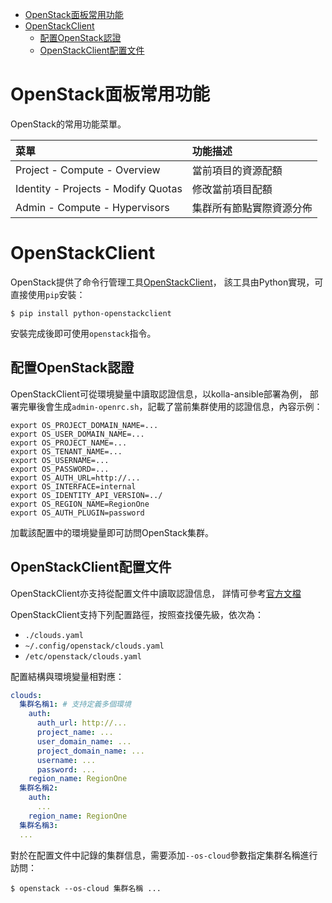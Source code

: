 <!-- TOC -->

- [OpenStack面板常用功能](#openstack面板常用功能)
- [OpenStackClient](#openstackclient)
	- [配置OpenStack認證](#配置openstack認證)
	- [OpenStackClient配置文件](#openstackclient配置文件)

<!-- /TOC -->



# OpenStack面板常用功能
OpenStack的常用功能菜單。

| 菜單 | 功能描述 |
| :- | :- |
| Project - Compute - Overview | 當前項目的資源配額 |
| Identity - Projects - Modify Quotas | 修改當前項目配額 |
| Admin - Compute - Hypervisors | 集群所有節點實際資源分佈 |



# OpenStackClient
OpenStack提供了命令行管理工具[OpenStackClient](https://docs.openstack.org/python-openstackclient/latest/)，
該工具由Python實現，可直接使用`pip`安裝：

```
$ pip install python-openstackclient
```

安裝完成後即可使用`openstack`指令。

## 配置OpenStack認證
OpenStackClient可從環境變量中讀取認證信息，以kolla-ansible部署為例，
部署完畢後會生成`admin-openrc.sh`，記載了當前集群使用的認證信息，內容示例：

```
export OS_PROJECT_DOMAIN_NAME=...
export OS_USER_DOMAIN_NAME=...
export OS_PROJECT_NAME=...
export OS_TENANT_NAME=...
export OS_USERNAME=...
export OS_PASSWORD=...
export OS_AUTH_URL=http://...
export OS_INTERFACE=internal
export OS_IDENTITY_API_VERSION=../
export OS_REGION_NAME=RegionOne
export OS_AUTH_PLUGIN=password
```

加載該配置中的環境變量即可訪問OpenStack集群。

## OpenStackClient配置文件
OpenStackClient亦支持從配置文件中讀取認證信息，
詳情可參考[官方文檔](https://docs.openstack.org/python-openstackclient/latest/configuration/index.html#configuration-files)

OpenStackClient支持下列配置路徑，按照查找優先級，依次為：

- `./clouds.yaml`
- `~/.config/openstack/clouds.yaml`
- `/etc/openstack/clouds.yaml`

配置結構與環境變量相對應：

```yaml
clouds:
  集群名稱1: # 支持定義多個環境
    auth:
      auth_url: http://...
      project_name: ...
      user_domain_name: ...
      project_domain_name: ...
      username: ...
      password: ...
    region_name: RegionOne
  集群名稱2:
    auth:
      ...
    region_name: RegionOne
  集群名稱3:
  ...
```

對於在配置文件中記錄的集群信息，需要添加`--os-cloud`參數指定集群名稱進行訪問：

```
$ openstack --os-cloud 集群名稱 ...
```

